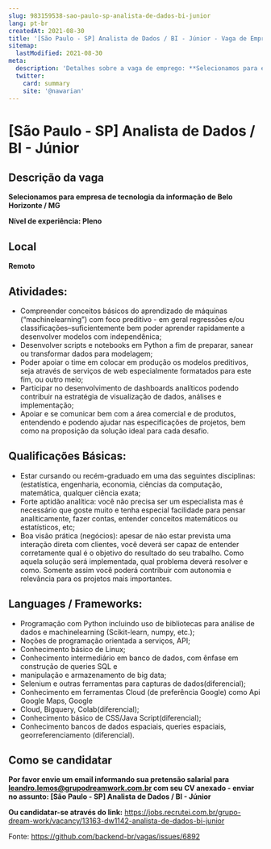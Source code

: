 ```yaml
---
slug: 983159538-sao-paulo-sp-analista-de-dados-bi-junior
lang: pt-br
createdAt: 2021-08-30
title: '[São Paulo - SP] Analista de Dados / BI - Júnior - Vaga de Emprego'
sitemap:
  lastModified: 2021-08-30
meta:
  description: 'Detalhes sobre a vaga de emprego: **Selecionamos para empresa de tecnologia da informação de Belo Horizonte / MG** **Nível de experiência: Pleno**'
  twitter:
    card: summary
    site: '@nawarian'
---
```


# [São Paulo - SP] Analista de Dados / BI - Júnior

## Descrição da vaga

**Selecionamos para empresa de tecnologia da informação de Belo Horizonte / MG**

**Nível de experiência: Pleno**

## Local
**Remoto**

## Atividades:

- Compreender conceitos básicos do aprendizado de máquinas (“machinelearning”) com foco preditivo - em geral regressões e/ou classificações–suficientemente bem poder aprender rapidamente a desenvolver modelos com independênica;
- Desenvolver scripts e notebooks em Python a fim de preparar, sanear ou transformar dados para modelagem;
- Poder apoiar o time em colocar em produção os modelos preditivos, seja através de serviços de web especialmente formatados para este fim, ou outro meio;
- Participar no desenvolvimento de dashboards analíticos podendo contribuir na estratégia de visualização de dados, análises e implementação;
- Apoiar e se comunicar bem com a área comercial e de produtos, entendendo e podendo ajudar nas especificações de projetos, bem como na proposição da solução ideal para cada desafio.

## Qualificações Básicas:

- Estar cursando ou recém-graduado em uma das seguintes disciplinas: (estatística, engenharia, economia, ciências da computação, matemática, qualquer ciência exata;
- Forte aptidão analítica: você não precisa ser um especialista mas é necessário que goste muito e tenha especial facilidade para pensar analiticamente, fazer contas, entender conceitos matemáticos ou estatísticos, etc;
- Boa visão prática (negócios): apesar de não estar prevista uma interação direta com clientes, você deverá ser capaz de entender corretamente qual é o objetivo do resultado do seu trabalho. Como aquela solução será implementada, qual problema deverá resolver e como. Somente assim você poderá contribuir com autonomia e relevância para os projetos mais importantes.

## Languages / Frameworks:

- Programação com Python incluindo uso de bibliotecas para análise de dados e machinelearning (Scikit-learn, numpy, etc.);
- Noções de programação orientada a serviços, API;
- Conhecimento básico de Linux;
- Conhecimento intermediário em banco de dados, com ênfase em construção de queries SQL e
- manipulação e armazenamento de big data;
- Selenium e outras ferramentas para capturas de dados(diferencial);
- Conhecimento em ferramentas Cloud (de preferência Google) como Api Google Maps, Google
- Cloud, Bigquery, Colab(diferencial);
- Conhecimento básico de CSS/Java Script(diferencial);
- Conhecimento bancos de dados espaciais, queries espaciais, georreferenciamento (diferencial).

## Como se candidatar

**Por favor envie um email informando sua pretensão salarial para leandro.lemos@grupodreamwork.com.br com seu CV anexado - enviar no assunto: [São Paulo - SP] Analista de Dados / BI - Júnior**

**Ou candidatar-se através do link:** https://jobs.recrutei.com.br/grupo-dream-work/vacancy/13163-dw1142-analista-de-dados-bi-junior

Fonte: https://github.com/backend-br/vagas/issues/6892
